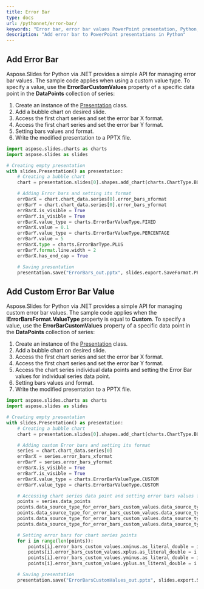 ```yaml
---
title: Error Bar
type: docs
url: /pythonnet/error-bar/
keywords: "Error bar, error bar values PowerPoint presentation, Python, Aspose.Slides for Python via .NET"
description: "Add error bar to PowerPoint presentations in Python"
---
```


## **Add Error Bar**
Aspose.Slides for Python via .NET provides a simple API for managing error bar values. The sample code applies when using a custom value type. To specify a value, use the **ErrorBarCustomValues** property of a specific data point in the **DataPoints** collection of series:

1. Create an instance of the [Presentation](https://apireference.aspose.com/slides/pythonnet/aspose.slides/presentation) class.
1. Add a bubble chart on desired slide.
1. Access the first chart series and set the error bar X format.
1. Access the first chart series and set the error bar Y format.
1. Setting bars values and format.
1. Write the modified presentation to a PPTX file.

```py
import aspose.slides.charts as charts
import aspose.slides as slides

# Creating empty presentation
with slides.Presentation() as presentation:
    # Creating a bubble chart
    chart = presentation.slides[0].shapes.add_chart(charts.ChartType.BUBBLE, 50, 50, 400, 300, True)

    # Adding Error bars and setting its format
    errBarX = chart.chart_data.series[0].error_bars_xformat
    errBarY = chart.chart_data.series[0].error_bars_yformat
    errBarX.is_visible = True
    errBarY.is_visible = True
    errBarX.value_type = charts.ErrorBarValueType.FIXED
    errBarX.value = 0.1
    errBarY.value_type = charts.ErrorBarValueType.PERCENTAGE
    errBarY.value = 5
    errBarX.type = charts.ErrorBarType.PLUS
    errBarY.format.line.width = 2
    errBarX.has_end_cap = True

    # Saving presentation
    presentation.save("ErrorBars_out.pptx", slides.export.SaveFormat.PPTX)
```



## **Add Custom Error Bar Value**
Aspose.Slides for Python via .NET provides a simple API for managing custom error bar values. The sample code applies when the **IErrorBarsFormat.ValueType** property is equal to **Custom**. To specify a value, use the **ErrorBarCustomValues** property of a specific data point in the **DataPoints** collection of series:

1. Create an instance of the [Presentation](https://apireference.aspose.com/slides/pythonnet/aspose.slides/presentation) class.
1. Add a bubble chart on desired slide.
1. Access the first chart series and set the error bar X format.
1. Access the first chart series and set the error bar Y format.
1. Access the chart series individual data points and setting the Error Bar values for individual series data point.
1. Setting bars values and format.
1. Write the modified presentation to a PPTX file.

```py
import aspose.slides.charts as charts
import aspose.slides as slides

# Creating empty presentation
with slides.Presentation() as presentation:
    # Creating a bubble chart
    chart = presentation.slides[0].shapes.add_chart(charts.ChartType.BUBBLE, 50, 50, 400, 300, True)

    # Adding custom Error bars and setting its format
    series = chart.chart_data.series[0]
    errBarX = series.error_bars_xformat
    errBarY = series.error_bars_yformat
    errBarX.is_visible = True
    errBarY.is_visible = True
    errBarX.value_type = charts.ErrorBarValueType.CUSTOM
    errBarY.value_type = charts.ErrorBarValueType.CUSTOM

    # Accessing chart series data point and setting error bars values for individual point
    points = series.data_points
    points.data_source_type_for_error_bars_custom_values.data_source_type_for_xplus_values = charts.DataSourceType.DOUBLE_LITERALS
    points.data_source_type_for_error_bars_custom_values.data_source_type_for_xminus_values = charts.DataSourceType.DOUBLE_LITERALS
    points.data_source_type_for_error_bars_custom_values.data_source_type_for_yplus_values = charts.DataSourceType.DOUBLE_LITERALS
    points.data_source_type_for_error_bars_custom_values.data_source_type_for_yminus_values = charts.DataSourceType.DOUBLE_LITERALS

    # Setting error bars for chart series points
    for i in range(len(points)):
        points[i].error_bars_custom_values.xminus.as_literal_double = i + 1
        points[i].error_bars_custom_values.xplus.as_literal_double = i + 1
        points[i].error_bars_custom_values.yminus.as_literal_double = i + 1
        points[i].error_bars_custom_values.yplus.as_literal_double = i + 1

    # Saving presentation
    presentation.save("ErrorBarsCustomValues_out.pptx", slides.export.SaveFormat.PPTX)
```

